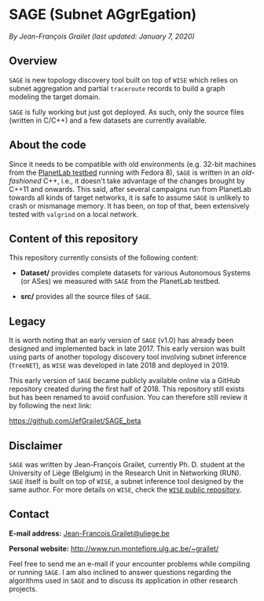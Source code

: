 # SAGE (Subnet AGgrEgation)

*By Jean-François Grailet (last updated: January 7, 2020)*

## Overview

`SAGE` is new topology discovery tool built on top of `WISE` which relies on subnet aggregation and partial `traceroute` records to build a graph modeling the target domain.

`SAGE` is fully working but just got deployed. As such, only the source files (written in C/C++) and a few datasets are currently available.

## About the code

Since it needs to be compatible with old environments (e.g. 32-bit machines from the [PlanetLab testbed](https://planet-lab.eu/) running with Fedora 8), `SAGE` is written in an _old-fashioned_ C++, i.e., it doesn't take advantage of the changes brought by C++11 and onwards. This said, after several campaigns run from PlanetLab towards all kinds of target networks, it is safe to assume `SAGE` is unlikely to crash or mismanage memory. It has been, on top of that, been extensively tested with `valgrind` on a local network.

## Content of this repository

This repository currently consists of the following content:

* **Dataset/** provides complete datasets for various Autonomous Systems (or ASes) we measured with `SAGE` from the PlanetLab testbed.

* **src/** provides all the source files of `SAGE`.

## Legacy

It is worth noting that an early version of `SAGE` (v1.0) has already been designed and implemented back in late 2017. This early version was built using parts of another topology discovery tool involving subnet inference (`TreeNET`), as `WISE` was developed in late 2018 and deployed in 2019.

This early version of `SAGE` became publicly available online via a GitHub repository created during the first half of 2018. This repository still exists but has been renamed to avoid confusion. You can therefore still review it by following the next link:

https://github.com/JefGrailet/SAGE_beta

## Disclaimer

`SAGE` was written by Jean-François Grailet, currently Ph. D. student at the University of Liège (Belgium) in the Research Unit in Networking (RUN). `SAGE` itself is built on top of `WISE`, a subnet inference tool designed by the same author. For more details on `WISE`, check the [`WISE` public repository](https://github.com/JefGrailet/WISE).

## Contact

**E-mail address:** Jean-Francois.Grailet@uliege.be

**Personal website:** http://www.run.montefiore.ulg.ac.be/~grailet/

Feel free to send me an e-mail if your encounter problems while compiling or running `SAGE`. I am also inclined to answer questions regarding the algorithms used in `SAGE` and to discuss its application in other research projects.
